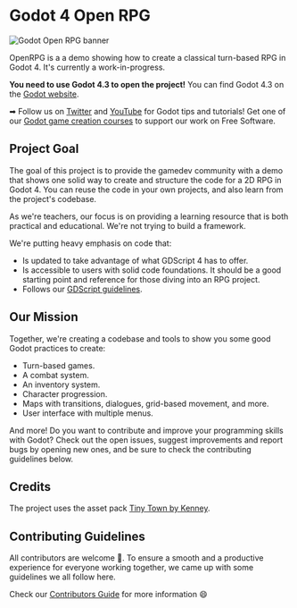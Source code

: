 # Godot 4 Open RPG

![Godot Open RPG banner](media/Open-RPG.png)

OpenRPG is a a demo showing how to create a classical turn-based RPG in Godot 4. It's currently a work-in-progress.

**You need to use Godot 4.3 to open the project!** You can find Godot 4.3 on the [Godot website](https://godotengine.org/).

➡ Follow us on [Twitter](https://twitter.com/NathanGDQuest) and [YouTube](https://www.youtube.com/c/gdquest/) for Godot tips and tutorials! Get one of our [Godot game creation courses](https://www.gdquest.com/product/) to support our work on Free Software.

## Project Goal

The goal of this project is to provide the gamedev community with a demo that shows one solid way to create and structure the code for a 2D RPG in Godot 4. You can reuse the code in your own projects, and also learn from the project's codebase.

As we're teachers, our focus is on providing a learning resource that is both practical and educational. We're not trying to build a framework.

We're putting heavy emphasis on code that:

- Is updated to take advantage of what GDScript 4 has to offer.
- Is accessible to users with solid code foundations. It should be a good starting point and reference for those diving into an RPG project.
- Follows our [GDScript guidelines](https://gdquest.gitbook.io/gdquests-guidelines/godot-gdscript-guidelines).

## Our Mission

Together, we're creating a codebase and tools to show you some good Godot practices to create:

- Turn-based games.
- A combat system.
- An inventory system.
- Character progression.
- Maps with transitions, dialogues, grid-based movement, and more.
- User interface with multiple menus.

And more! Do you want to contribute and improve your programming skills with Godot? Check out the open issues, suggest improvements and report bugs by opening new ones, and be sure to check the contributing guidelines below.

## Credits

The project uses the asset pack [Tiny Town by Kenney](https://kenney.nl/assets/tiny-town).

## Contributing Guidelines

All contributors are welcome 🙂. To ensure a smooth and a productive experience for everyone working together, we came up with some guidelines we all follow here.

Check our [Contributors Guide](https://gdquest.gitbook.io/gdquests-guidelines/contributing-to-gdquest-projects/) for more information 😄
